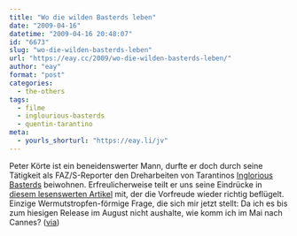 ```yaml
---
title: "Wo die wilden Basterds leben"
date: "2009-04-16"
datetime: "2009-04-16 20:48:07"
id: "6673"
slug: "wo-die-wilden-basterds-leben"
url: "https://eay.cc/2009/wo-die-wilden-basterds-leben/"
author: "eay"
format: "post"
categories:
  - the-others
tags:
  - filme
  - inglourious-basterds
  - quentin-tarantino
meta:
  - yourls_shorturl: "https://eay.li/jv"
---
```


Peter Körte ist ein beneidenswerter Mann, durfte er doch durch seine Tätigkeit als FAZ/S-Reporter den Dreharbeiten von Tarantinos [Inglorious Basterds](http://www.imdb.com/title/tt0361748/) beiwohnen. Erfreulicherweise teilt er uns seine Eindrücke in [diesem lesenswerten Artikel](http://www.faz.net/s/Rub8A25A66CA9514B9892E0074EDE4E5AFA/Doc~E45D35323C448487993D5FB880FEEE67A~ATpl~Ecommon~Sspezial.html) mit, der die Vorfreude wieder richtig beflügelt. Einzige Wermutstropfen-förmige Frage, die sich mir jetzt stellt: Da ich es bis zum hiesigen Release im August nicht aushalte, wie komm ich im Mai nach Cannes? ([via](http://www.fuenf-filmfreunde.de/2009/04/15/setbesuch-bei-tarantino/))
